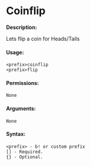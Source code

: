 # Coinflip

**Description:**

Lets flip a coin for Heads/Tails

#### Usage:

```
<prefix>coinflip
<prefix>flip
```

#### Permissions:

```
None
```

#### Arguments:

```
None
```

#### Syntax:

```
<prefix> - b! or custom prefix
[] - Required.
{} - Optional.
```
